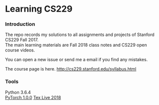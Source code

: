 # Learning CS229

### Introduction
The repo records my solutions to all assignments and projects of Stanford CS229 Fall 2017. <br>
The main learning materials are Fall 2018 class notes and CS229 open course videos.

You can open a new issue or send me a email if you find any mistakes.

The course page is here. http://cs229.stanford.edu/syllabus.html

### Tools
Python 3.6.4 <br>
[PyTorch 1.0.0](https://pytorch.org)
[Tex Live 2018](http://www.tug.org/texlive/windows.html)
